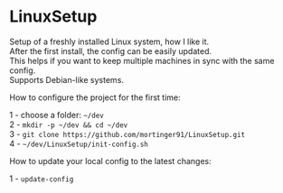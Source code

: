 # LinuxSetup
Setup of a freshly installed Linux system, how I like it.  
After the first install, the config can be easily updated.  
This helps if you want to keep multiple machines in sync with the same config.  
Supports Debian-like systems.

How to configure the project for the first time:

1 - choose a folder: `~/dev`  
2 - `mkdir -p ~/dev && cd ~/dev`  
3 - `git clone https://github.com/mortinger91/LinuxSetup.git`  
4 - `~/dev/LinuxSetup/init-config.sh`

How to update your local config to the latest changes:

1 - `update-config`

